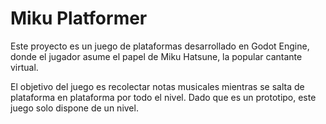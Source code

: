 # Miku Platformer

Este proyecto es un juego de plataformas desarrollado en Godot Engine, donde el jugador asume el papel de Miku Hatsune, la popular cantante virtual.

El objetivo del juego es recolectar notas musicales mientras se salta de plataforma en plataforma por todo el nivel. Dado que es un prototipo, este juego solo dispone de un nivel.
